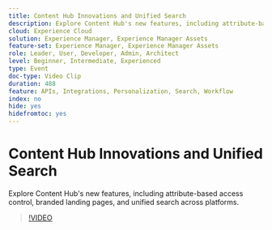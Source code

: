 ```yaml
---
title: Content Hub Innovations and Unified Search
description: Explore Content Hub's new features, including attribute-based access control, branded landing pages, and unified search across platforms.
cloud: Experience Cloud
solution: Experience Manager, Experience Manager Assets
feature-set: Experience Manager, Experience Manager Assets
role: Leader, User, Developer, Admin, Architect
level: Beginner, Intermediate, Experienced
type: Event
doc-type: Video Clip
duration: 488
feature: APIs, Integrations, Personalization, Search, Workflow
index: no
hide: yes
hidefromtoc: yes
---
```


# Content Hub Innovations and Unified Search

Explore Content Hub's new features, including attribute-based access control, branded landing pages, and unified search across platforms.

>[!VIDEO](https://video.tv.adobe.com/v/3459223/?learn=on&enablevpops)
